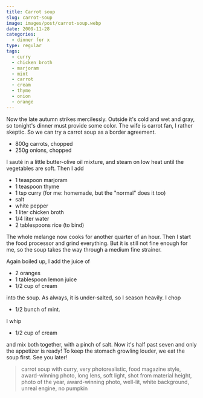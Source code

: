 ```yaml
---
title: Carrot soup
slug: carrot-soup
image: images/post/carrot-soup.webp
date: 2009-11-28
categories: 
  - dinner for x
type: regular
tags: 
  - curry
  - chicken broth
  - marjoram
  - mint
  - carrot
  - cream
  - thyme
  - onion
  - orange
---
```


Now the late autumn strikes mercilessly. Outside it's cold and wet and gray, so tonight's dinner must provide some color. The wife is carrot fan, I rather skeptic. So we can try a carrot soup as a border agreement.

* 800g carrots, chopped 
* 250g onions, chopped

I sauté in a little butter-olive oil mixture, and steam on low heat until the vegetables are soft. Then I add

* 1 teaspoon marjoram 
* 1 teaspoon thyme 
* 1 tsp curry (for me: homemade, but the "normal" does it too) 
* salt 
* white pepper 
* 1 liter chicken broth 
* 1/4 liter water 
* 2 tablespoons rice (to bind)

The whole melange now cooks for another quarter of an hour. Then I start the food processor and grind everything. But it is still not fine enough for me, so the soup takes the way through a medium fine strainer.

Again boiled up, I add the juice of 

* 2 oranges 
* 1 tablespoon lemon juice 
* 1/2 cup of cream

into the soup. As always, it is under-salted, so I season heavily. I chop

* 1/2 bunch of mint.

I whip

* 1/2 cup of cream

and mix both together, with a pinch of salt. Now it's half past seven and only the appetizer is ready! To keep the stomach growling louder, we eat the soup first. See you later!

> carrot soup with curry, very photorealistic, food magazine style, award-winning photo, long lens, soft light, shot from material height, photo of the year, award-winning photo, well-lit, white background, unreal engine, no pumpkin 